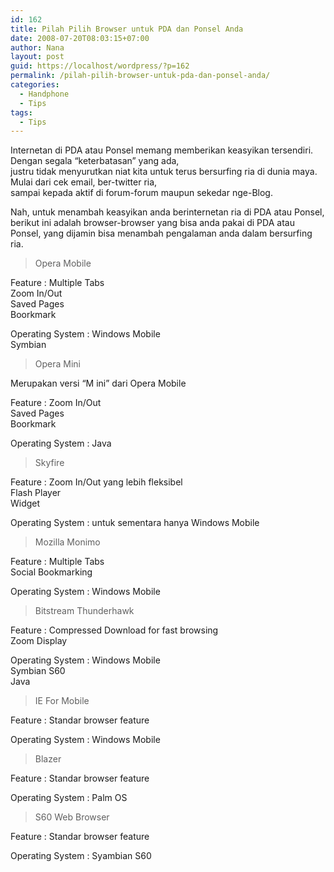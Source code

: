 ```yaml
---
id: 162
title: Pilah Pilih Browser untuk PDA dan Ponsel Anda
date: 2008-07-20T08:03:15+07:00
author: Nana
layout: post
guid: https://localhost/wordpress/?p=162
permalink: /pilah-pilih-browser-untuk-pda-dan-ponsel-anda/
categories:
  - Handphone
  - Tips
tags:
  - Tips
---
```

Internetan di PDA atau Ponsel memang memberikan keasyikan tersendiri. Dengan segala “keterbatasan” yang ada,  
justru tidak menyurutkan niat kita untuk terus bersurfing ria di dunia maya. Mulai dari cek email, ber-twitter ria,  
sampai kepada aktif di forum-forum maupun sekedar nge-Blog.

Nah, untuk menambah keasyikan anda berinternetan ria di PDA atau Ponsel, berikut ini adalah browser-browser yang bisa anda pakai di PDA atau Ponsel, yang dijamin bisa menambah pengalaman anda dalam bersurfing ria.

> Opera Mobile

Feature : Multiple Tabs  
Zoom In/Out  
Saved Pages  
Boorkmark

Operating System : Windows Mobile  
Symbian

> Opera Mini

Merupakan versi “M ini” dari Opera Mobile

Feature : Zoom In/Out  
Saved Pages  
Boorkmark

Operating System : Java

> Skyfire

Feature : Zoom In/Out yang lebih fleksibel  
Flash Player  
Widget

Operating System : untuk sementara hanya Windows Mobile

> Mozilla Monimo

Feature : Multiple Tabs  
Social Bookmarking

Operating System : Windows Mobile

> Bitstream Thunderhawk

Feature : Compressed Download for fast browsing  
Zoom Display

Operating System : Windows Mobile  
Symbian S60  
Java

> IE For Mobile

Feature : Standar browser feature

Operating System : Windows Mobile

> Blazer

Feature : Standar browser feature

Operating System : Palm OS

> S60 Web Browser

Feature : Standar browser feature

Operating System : Syambian S60